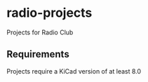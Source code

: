 # radio-projects
Projects for Radio Club

## Requirements
Projects require a KiCad version of at least 8.0
